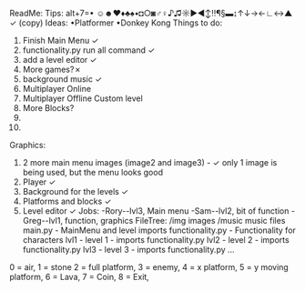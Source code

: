 ReadMe:
Tips:
  alt+7=•
☺☻♥♦♣♠•◘○◙♂♀♪♫☼►◄↕‼¶§▬↨↑↓→←∟↔▲
✓ (copy)
Ideas:
  •Platformer
  •Donkey Kong
Things to do:
  1. Finish Main Menu ✓
  2. functionality.py run all command ✓
  3. add a level editor ✓
  4. More games?✗
  5. background music ✓
  6. Multiplayer Online
  7. Multiplayer Offline Custom level
  8. More Blocks?
  9. 
  10. 
 Graphics:
  1. 2 more main menu images (image2 and image3) - ✓ only 1 image is being used, but the menu looks good
  2. Player ✓
  3. Background for the levels ✓
  4. Platforms and blocks ✓
  5. Level editor ✓
Jobs:
-Rory--lvl3, Main menu
-Sam--lvl2, bit of function
-Greg--lvl1, function, graphics
FileTree:
/img images
/music music files
main.py - MainMenu and level imports
functionality.py - Functionality for characters
lvl1 - level 1 - imports functionality.py
lvl2 - level 2 - imports functionality.py
lvl3 - level 3 - imports functionality.py
...

0 = air,
1 = stone
2 = full platform,
3 = enemy,
4 = x platform,
5 = y moving platform,
6 = Lava,
7 = Coin,
8 = Exit,